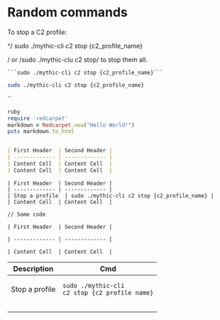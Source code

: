 # Random commands

To stop a C2 profile:

^/ sudo ./mythic-cli c2 stop {c2\_profile\_name}&#x20;

/ or /sudo ./mythic-clu c2 stop/ to stop them all.

` ```sudo ./mythic-cli c2 stop {c2_profile_name}``` `

```bash
sudo ./mythic-cli c2 stop {c2_profile_name}
```

``

```ruby
ruby
require 'redcarpet'
markdown = Redcarpet.new("Hello World!")
puts markdown.to_html
```

```
```

```markdown
| First Header  | Second Header |
| ------------- | ------------- |
| Content Cell  | Content Cell  |
| Content Cell  | Content Cell  |
```

```
| First Header  | Second Header |
| ------------- | ------------- |
| Stop a profile  | sudo ./mythic-cli c2 stop {c2_profile_name} |
| Content Cell  | Content Cell  |
```

```
// Some code
```

```
| First Header  | Second Header |
```

```
| ------------- | ------------- |
```

```
| Content Cell  | Content Cell  |
```

| Description    | Cmd                                                                                                          |
| -------------- | ------------------------------------------------------------------------------------------------------------ |
| Stop a profile | <pre class="language-bash"><code class="lang-bash">sudo ./mythic-cli c2 stop {c2_profile_name}
</code></pre> |
|                |                                                                                                              |
|                |                                                                                                              |
